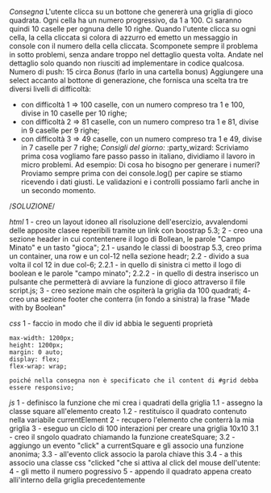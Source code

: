 *Consegna*
L'utente clicca su un bottone che genererà una griglia di gioco quadrata.
Ogni cella ha un numero progressivo, da 1 a 100.
Ci saranno quindi 10 caselle per ognuna delle 10 righe.
Quando l'utente clicca su ogni cella, la cella cliccata si colora di azzurro ed emetto un messaggio in console con il numero della cella cliccata.
Scomponete sempre il problema in sotto problemi, senza andare troppo nel dettaglio questa volta. Andate nel dettaglio solo quando non riusciti ad implementare in codice qualcosa.
Numero di push: 15 circa
*Bonus* (farlo in una cartella bonus)
Aggiungere una select accanto al bottone di generazione, che fornisca una scelta tra tre diversi livelli di difficoltà:
- con difficoltà 1 => 100 caselle, con un numero compreso tra 1 e 100, divise in 10 caselle per 10 righe;
- con difficoltà 2 => 81 caselle, con un numero compreso tra 1 e 81, divise in 9 caselle per 9 righe;
- con difficoltà 3 => 49 caselle, con un numero compreso tra 1 e 49, divise in 7 caselle per 7 righe;
*Consigli del giorno:*  :party_wizard:
Scriviamo prima cosa vogliamo fare passo passo in italiano, dividiamo il lavoro in micro problemi.
Ad esempio:
Di cosa ho bisogno per generare i numeri?
Proviamo sempre prima con dei console.log() per capire se stiamo ricevendo i dati giusti.
Le validazioni e i controlli possiamo farli anche in un secondo momento.

/*SOLUZIONE*/

*html*
1 - creo un layout idoneo all risoluzione dell'esercizio, avvalendomi delle apposite clasee reperibili tramite un link con boostrap 5.3;
2 - creo una sezione header in cui contentenere il logo di Bollean, le parole "Campo Minato" e un tasto "gioca";
2.1 - usando le classi di boostrap 5.3, creo prima un container, una row e un col-12 nella sezione headr;
2.2 - divido a sua volta il col 12 in due col-6;
2.2.1 - in quello di sinistra ci metto il logo di boolean e le parole "campo minato";
2.2.2 - in quello di destra inserisco un pulsante che permetterà di avviare la funzione di gioco attraverso il file script.js;
3 - creo sezione main che ospiterà la griglia da 100 quadrati;
4- creo una sezione footer che conterra (in fondo a sinistra) la frase "Made with by Boolean"

*css*
1 - faccio in modo che il div id abbia le seguenti proprietà
    
    max-width: 1200px;
    height: 1200px;
    margin: 0 auto;
    display: flex;
    flex-wrap: wrap;

    poiché nella consegna non è specificato che il content di #grid debba essere responsivo;


*js*
1 - definisco la funzione che mi crea i quadrati della griglia
1.1 - assegno la classe square all'elemento creato
1.2 - restituisco il quadrato contenuto nella variabile currentElement
2 - recupero l'elemento che conterrà la mia griglia
3 - eseguo un ciclo di 100 interazioni per creare una griglia 10x10
3.1 - creo il sngolo quadrato chiamando la funzione createSquare;
3.2 - aggiungo un evento "click" a currentSquare e gli associo una funzione anonima;
3.3 - all'evento click associo la parola chiave this
3.4 - a this associo una classe css "clicked "che si attiva al click del mouse dell'utente:
4 - gli metto il numero pogressivo
5 -  appendo il quadrato appena creato alli'interno della griglia precedentemente